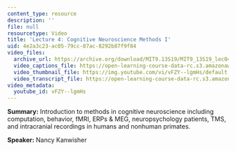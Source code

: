 ```yaml
---
content_type: resource
description: ''
file: null
resourcetype: Video
title: 'Lecture 4: Cognitive Neuroscience Methods I'
uid: 4e2a3c23-ac05-79cc-87ac-8292b87f9f84
video_files:
  archive_url: https://archive.org/download/MIT9.13S19/MIT9_13S19_lec04_300k.mp4
  video_captions_file: https://open-learning-course-data-rc.s3.amazonaws.com/9-13-the-human-brain-spring-2019/a862c600e38356faae65aa7d2ad787a1_vFZY--lgmHs.vtt
  video_thumbnail_file: https://img.youtube.com/vi/vFZY--lgmHs/default.jpg
  video_transcript_file: https://open-learning-course-data-rc.s3.amazonaws.com/9-13-the-human-brain-spring-2019/2074ec5346ad29c4bb1bc93031eb637b_vFZY--lgmHs.pdf
video_metadata:
  youtube_id: vFZY--lgmHs
---
```


**Summary:** Introduction to methods in cognitive neuroscience including computation, behavior, fMRI, ERPs & MEG, neuropsychology patients, TMS, and intracranial recordings in humans and nonhuman primates.

**Speaker:** Nancy Kanwisher